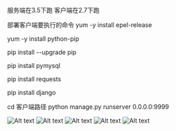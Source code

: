 服务端在3.5下跑
客户端在2.7下跑

部署客户端要执行的命令
yum -y install epel-release

yum -y install python-pip

pip install --upgrade pip

pip install pymysql

pip install requests

pip install django

cd 客户端路径
python manage.py runserver 0.0.0.0:9999

![Alt text](https://gitee.com/jiangwenhui/Release_system/blob/master/1.png)
![Alt text](data:image/png;base64,iVBORw0KGgoAAAANSUhEUgAAB4AAAAPGCAIAAACNjhDzAAAgAElEQVR4Aezd%0Af2hcWZ4Y+ts9smWN/EOakWckz45GuzvqjWC76XiXIeNdmpd+kB1wJix4CAT6%0ABUPC638DS6DBG8JCBA2PB/kj/YeXF2j2PVgIEWwy69D5I70wGUx2yTqN+w+9%0ATM2+VbRZSz32jGTLGvlHdfc7t27V1dW9t6pu6ZerSp+isc8995xzz/kc/VH+%0A6vT3vvT5559HPgQIECBAgAABAgQIECBAgAABAgQIECBA4LAFXj7sAY1HgAAB%0AAgQIECBAgAABAgQIECBAgAABAgRiAQFoPwcECBAgQIAAAQIECBAgQIAAAQIE%0ACBAgcCQCI3/6p396JAMblAABAgQIECBAgAABAgQIECBAgAABAgROtsDIv9r8%0AVydbwOoJECBAgAABAgQIECBAgAABAgQIECBAoLvAe99+r3ujvS2k4Njr4YoA%0AAQIECBAgQIAAAQIECBAgQIAAAQIEDklAAPqQIA1DgAABAgQIECBAgAABAgQI%0AECBAgAABAnsFBKD3ergiQIAAAQIECBAgQIAAAQIECBAgQKAvBZZvLFeZV8Vm%0AVYY6/jbp5NPC4c7h//7O/9NuwNJbpZXtRiitHymtVUmAAAECBAgQIECAAAEC%0ABAgQIECAAIEjEugaXV1YXCg+OlSGjqW3io2Pp6a+VR85lw+xVl9drmW6tOIy%0Acy1zq0s75upD+Ph/++CtbGW4LFZmGyTlYptiTbFXaU1ep7SRSgIECBAgQIAA%0AAQIECBAgQIAAAQIECByiQDZmmou3ZoOt2XLy9FxNdpzQILmbaxPqc80OYyH1%0Azfdrj16bn72cH6zzs7Jzy7ZM6kNNKCT1aaHz/LMD5qZSGm7OhaSzXUKUOVyG%0ABrmO+44+h9EEoLPCygQIECBAgAABAgQIECBAgAABAgQI9JdANkqbm1ku9pqN%0A2KYtSyvTuy+8kEyvOMnSmn3MNg0lJ8Hl3AhpMLoYYk5vhS7Zcm6ErpcC0F2J%0ANCBAgAABAgQIECBAgAABAgQIECBAoK8FQrg2zC97fDiZbjGMu3Nr+f5MOLYc%0A4qLhCPO96LXTa0sbUTQ+887sxLn4UPNardF1fmb++kQreFqsb9XUastrcwtX%0Ax7I6xYdm7+bKxTkXa5Iu7QLxydpzw2Yvk/BxGkQuxppLa9IR0sh1OkJ6Ky38%0A+3//7//e3/t76WW20DLM1ikTIECAAAECBAgQIECAAAECBAgQIEDgKAVyYdPc%0AZa9PToOz2ehtaSB47OrC7O7o22t3z88vLjSCpI2Y8sW5hetxNDnEqWvvR40Y%0AdHn9xPX5qJmC40Ah1mSSueVnVxEmk7u7O/1WKWmQIiTVxbByq3n+7xBZTqPM%0A4V4uYJ2Olu/Wug7R51BsF4M+kE7rEf4mQIAAAQIECBAgQIAAAQIECBAgQIBA%0ADwLZaGkShE075+Ktucu0WbtCEr0Nd7OPaNd4/LWzzQjp1uNHtcm5RvQ5NB67%0AOjd5Y+XB6sT0ZJv6TBi7OHjFOacLL041u4ri3bRj8dFpTRJW7nBsOW0ZCj01%0AznZMos9JTWkMWgA6y6VMgAABAgQIECBAgAABAgQIECBAgEB/CRTDr+n8inHe%0ApKZDl7RvUjg91QqQbjzZnj9zaff2qTPz0aMH9ShqU98xAF1lAmkQubiKMIsw%0AQm6QtP3uHBuldvXhZsXoc27A5DJ7Jrq0QajMRp+TNsUYdMu33RjqCRAgQIAA%0AAQIECBAgQIAAAQIECBAgcNgCuahr7rLi07Ih2uwI2XIyVLZlxcGPull2Stly%0AeG5x/qEytAn1acuknK1pN+EkF0c2oJyWkwh1epkUkspc8Dptk31Ku7zP2TYC%0A0FkNZQIECBAgQIAAAQIECBAgQIAAAQIEjkMgDaSGh+WiqOGypxkk7XPx2ewI%0AlQacPDNee/I8iloB0+dPatHpN0eidvVROBx93J/sGrPlKvNIA8ohlJyWk47J%0AZbG+yrBd27Q8uzbUgAABAgQIECBAgAABAgQIECBAgAABAv0nkI1l7392586e%0An19buXVh4WryEsKVjfmZ+TjPRrv6/T+q2LNSiLwQqa8Sg953WLn0yHNx5l1r%0ABKC7EmlAgAABAgQIECBAgAABAgQIECBAgMChCYRga8WQcfWW1Se3c2v5fggs%0AXy7GRUcmrs9H79eWbzQGC9Hn6xONRm3rz742vrZUW16bS2LW1edQXFcOpDQe%0AXewVnlglBl19YqFlGrDOnZLedzy6CN3TfDQmQIAAAQIECBAgQIAAAQIECBAg%0AQIBAvwiUhm6zkxu7utB6fWCILC9kb4X0G6FmYm9V46q8fuTy7MLlkta9VuWC%0AyMVAc7KoXJA6fUrSPVwWG6TR5LRx50Kv7TuPltwVgK6ipA0BAgQIECBAgAAB%0AAgQIECBAgAABAocgUIyuhkHTyGk2fFzasusM0qGyLbPDZuuPqJxGhDuPn5tV%0A9jJbDqNlF5W9lY6fbZBWZgu588vZy+xJ52w57Z5tnFZWL7z01gdvVW+tJQEC%0ABAgQIECAAAECBAgQIECAAAECBAicTIH3vv1eWPhHH31UZfmvv/56aPZylaba%0AECBAgAABAgQIECBAgAABAgQIECBAgACBXgUEoHsV054AAQIECBAgQIAAAQIE%0ACBAgQIAAAQIEKgkIQFdi0ogAAQIECBAgQIAAAQIECBAgQIAAAQIEehUQgO5V%0ATHsCBAgQIECAAAECBAgQIECAAAECBAgQqCQgAF2JSSMCBAgQIECAAAECBAgQ%0AIECAAAECBAgQ6FVAALpXMe0JECBAgAABAgQIECBAgAABAgQIECBAoJKAAHQl%0AJo0IECBAgAABAgQIECBAgAABAgQIECBAoFcBAehexbQnQIAAAQIECBAgQIAA%0AAQIECBAgQIAAgUoCAtCVmDQiQIAAAQIECBAgQIAAAQIECBAgQIAAgV4FBKB7%0AFdOeAAECBAgQIECAAAECBAgQIECAAAECBCoJCEBXYtKIAAECBAgQIECAAAEC%0ABAgQIECAAAECBHoVEIDuVUx7AgQIECBAgAABAgQIECBAgAABAgQIEKgkIABd%0AiUkjAgQIECBAgAABAgQIECBAgAABAgQIEOhVQAC6VzHtCRAgQIAAAQIECBAg%0AQIAAAQIECBAgQKCSgAB0JSaNCBAgQIAAAQIECBAgQIAAAQIECBAgQKBXAQHo%0AXsW0J0CAAAECBAgQIECAAAECBAgQIECAAIFKAgLQlZg0IkCAAAECBAgQIECA%0AAAECBAgQIECAAIFeBQSgexXTngABAgQIECBAgAABAgQIECBAgAABAgQqCQhA%0AV2LSiAABAgQIECBAgAABAgQIECBAgAABAgR6FRCA7lVMewIECBAgQIAAAQIE%0ACBAgQIAAAQIECBCoJCAAXYlJIwIECBAgQIAAAQIECBAgQIAAAQIECBDoVUAA%0Aulcx7QkQIECAAAECBAgQIECAAAECBAgQIECgkoAAdCUmjQgQIECAAAECBAgQ%0AIECAAAECBAgQIECgVwEB6F7FtCdAgAABAgQIECBAgAABAgQIECBAgACBSgIC%0A0JWYNCJAgAABAgQIvACBrXr9BTzVIwkck0B9q+sPeL2+dUyT8RgCBAgQIECA%0AAIEjEhCAPiJYwxIgQIAAAQIEDi7w+N6N5eUbq5vHH4NbXV++sby+evAl5EfY%0AubW8fGsnX3tI110HjxvcWD+Ux9fvrAai1TslIdQKcdVDWvAxDBN+Eo5qv3Ye%0AvFvrth0jz38Qtqzc+RhW7xEECBAgQIAAAQIHFxCAPrihEQgQIECAAAECRyNw%0AbvR0PPD22ruHEQtuxJRLA6btZr9x82iCxbdXQkixW+Sx3aQ61O88vB1FjcHb%0AhM7rT++H7hsrhxDQrD++ux3G2l6qLb+/mQ9C1+4dScx0a3O1p98KxDt+4N9e%0AzE7N3F8pWWOHfah4a/XhRtwy3o42+7U7UHDu6Ud3t6cSAQIECBAgQIDAixYY%0AedET8HwCBAgQIECAAIHOAuMz78xOnOvcpurdOGC6NrdwdaxLh8kz4yG6eqVC%0Ayy4D5W+fmokHjuZn5q9PHPI30a2nz5KnXZmbmgwx4bbDT769MD2bn1iP18+f%0A1Bo92i8kQ13ffL+2dvFgmCH6/O5aiHlv31w9886laKm2lkyg27zDby+eHGi9%0AIxNvTq7dXKu9Hx3ulu183Ig/R5V+vA9jy7pJuU+AAAECBAgQIHA0Am2/lx/N%0A44xKgAABAgQIECDwQgWOIKa8j/WMv3b20L+G1muP4jPJ0eTc1bE2gydR48kL%0AB40+R1Hz9O74zLX2YfRd6pGJ6wujcfaPML328dZWiLncM0S6Fxca66pv3nke%0ABpwob5fWNqLetfaPSxt2LcxemIw2Nmpr9+6cnb3chrbrIPkGjePqgePapcwv%0AV3bWb6xEBwqX5x/jmgABAgQIECBA4IULHNY3yBe+EBMgQIAAAQIECBDYp0D9%0Azvrj+elMHHCf47zQbjsPluL48/i1qbanu5Mj0vNnTh10ovXND+PTu3uDp7uD%0AjkyF1CmNYPhuXTR2dWF+ZrW2FCdUWSs9N31uYnYxG1WOo7EbIZ6+OL13RSMT%0APUSBT48ewtn5sQtXoo3bIRfM8w7nyjNrrVBsRvAnL2bX0tig7ZvLG6U+FUbV%0AhAABAgQIECBAoA8F5IDuw00xJQIECBAgQIDAMQs8C1HRQ8gXfMyzzj6uNKCZ%0AbRDKG0/iqPDF0YMewdh6/ChOfzF+fr63kUYuz85dacwpPk2cTxzduJH5I1nR%0AlQt7o8+ZBqHYKctz47j3IUTb4yc2EqeMz7zRaS6hWXjHY7VMzWkEf89vC5pn%0A2EWfY3IfAgQIECBAgMDwCAhAD89eWgkBAgQIECBwUgXCUdnur3HrijN+7eLZ%0Aro36tUGSULjT8ecoqj+Ic0SPz5QdgF5drxY5jdffjJNeudjlzPj9p8UY89jV%0AEF6thJjMdvLVTjHfRpv4SHXJ5JPj3gePtjcmG0LnC4tdEpGH6PNKOCVd5W2B%0ASQR/fuZS9vhzFD2Pc1xHk2+2z2pSSU4jAgQIECBAgACB/hLo7dRGf83dbAgQ%0AIECAAAECBKIkUUMU3Vzed/LcVsqIUyNd0jXUN289Pnu1D+ODSULhvfkcCj8b%0Ajfhm2bHlcI74ZkipsbEazVfIcZzk+uh4HDh5hWNhAo2Kxjv9as+6nZ6uP74b%0AorGV0lWXv6AvOe5dPodGbXPVHVrs81Ycg+4oufODONJcCDTXn94PT6y05PBb%0AgJ3VaGzWv2X2uUe6ESBAgAABAgSOU8CXtuPU9iwCBAgQIECAQBBohYyrYjSy%0ABldovHGAGHSF4UOChdra7Si6/WjmnS6HYauMdoht6nfuh/hx5vhzJ+FHS8tr%0AcQKNzCe8LXBxOlzX74SD0LPTHV9R2HpW9tV5maGqFGenFxa7tmsk0Oicf6N5%0AZHj8zGTb0cqPeyfN42nEqy58gt7DC/nE07lWiXDbNxzWV3fq0Uj5vzS2Nu+H%0An6L5mam8c/WcIcn7FcOOV/mFQW7mLgkQIECAAAECBI5boPxr4XHPwvMIECBA%0AgAABAidIYGx6caE08pc1SBIaNGpCmO9S9IMXePS4Fe+bH0/erfdkox6d65+v%0Akc3XD24v3ducTyLjZcJbm6vvrm3Pn790ve252ZBootu+JAeTsxtVVj43Gr+F%0AsPak3Tv7wuY+fHWhU6S7kQC6c/6Nsgfv1iUZPE5P7WObwisH7z/disY6HIdP%0A8ntEbd9wODLbNnNIcvw5qq3VbjzZ837FJOd1XL+2u4xWKfxyJX7t497Pdrej%0A1nubuyJAgAABAgQIEHgxAvv4SvpiJuqpBAgQIECAAIETJJCcEt1d8MjZmUcP%0AVic6hSx3G1cqhTOq0exYl++C9++v3tjeDmmT31lYCOHIkLShtj1+7dJ02xBu%0ApUd3bRROIt+LLlXIhhGPlBxJbowZjoqvRu1OZx/KGwhXHySnp0Poc3lpck/8%0AtOuqWg2av1q4vfys/QHeRkrrrskokpwV5VHgJN9Ih8PRremU/H1qJrpfq0/s%0ATdCcbdd6W+CZsnTa2YbFcpIspVE//+xpnEaj2SZZcpE04SpPMxJ2f6uYZ7v4%0AUDUECBAgQIAAAQIvUqDLPzpe5NQ8mwABAgQIECBwUgVaAb7x8VqI/8afkfnz%0Az5Y269cPJ/9yiPDWlrZDGoT58gHrm0uN98FF5y8tHnGwubDFzblFXfIIt/o1%0Ajz83LjtFhDu9gbA1Vre/65sfpsdwQ1B+uvSUb2v+YbCNlRtp+7Kx795bLY+z%0AN6K0e/JvNA6hX5xbuFp45vw+osBlk8nUhZzg2x8+rl9u+8OWvC1w/LWzvf5b%0AYufWykY0Pnkl2ri9Pf7apYlW9DnkpXl4O5tEJTObjsWRPjqJ33GibhIgQIAA%0AAQIETrBAr18aTzCVpRMgQIAAAQIEjkmgGVSdfPNi1ApAR+fOno9qvR2CLn3L%0A3O2V5ZCBN/mEdAfvR3ti0M0u4zNvz4zX1rYvjh7Rl8XGCeLWNNr8XSXBQuP4%0Ac5jt+Uc3k4h5m7Ga6ZKjzikpwnHaDgHN+p174fjz+LW583dXWlmkd9ZvhIjq%0Ank9ITLywONL53O6eDsWLJBlFdqeSNrWV5Sgbg06SJhf7h5pOh6NLO+ypnL0w%0AWbv/eGtiojwLR3KKuex1jntGKVw0zvWHE/RT0b0cWhQveXKu/ZnrwlgqCBAg%0AQIAAAQIEBkbgiP5NMTDrN1ECBAgQIECAQL8JNE6JRtGVuZBwY313ciMTb04u%0Af7g5VX5mebfdbin3lrkkuBxeuFc8RdvoEweFW6/ji7Y2H+0OdPiliq+P6/Qu%0AuzCprc17SyElyPzE5ONus00Csp2SWjRPLrf1afxWYH7m0uVTj++mIGXJptOb%0A+y00klHEr+nL/G6gcQI6mpkv7l35Lwmqv9CvdJYhDfR22ywcSXx8/vzZ8vB0%0A6YBxZZz9OfBeHqnfybcJSw77WDjdnW/mmgABAgQIECBAYBAFBKAHcdfMmQAB%0AAgQIEBhegWb25/GZN0I4bmfPOmenZqLavTtnKyZH3tO3/GLPAd6KQeHykY6m%0AtsO77MID44BmiNKGY7Nbu49vZljerciWuuXECG3DueM9p4yb3RtHrSfn4uh/%0ApaTDp2biFzY+e1CPek1hkk//nZ3/3nLjTYDjM2V5mJOXBJbHpvcO0uZq7NXJ%0Adlk4kvh4z/k3VtdXboccKaVB5nCkevLion+YtNkM1QQIECBAgACBARfwPW/A%0AN9D0CRAgQIAAgaESaCZfDmkKyrIfxIeg127e25yfLbvbA0QrShsCggvToV9p%0Aso4exnsRTZsBzXye4rGrCwtXC/Ppdvp7T4fVnRD43xMobRy1nnx7dk/lnj75%0Ai5BGOQSgt9eeh/Td+XsdrxvHhCcnb2/kk1QUezVeqxji3F0/8eHuu+cz56m7%0A9oiiOAvHSlnKl/3l39hZv7kRXiRYChiC+1EvthVmrwkBAgQIECBAgEAfCfT2%0AhbiPJm4qBAgQIECAAIGhE0iyDIfcC5faJcMNh6Dna2vvro8ulr8BryJJeZS2%0AYue+aNYpoFmcYG9vIJwd2xsnjX8rEF2bDxlRevhMnomPQN9/Wo/GevjCHR9/%0ADq83vPDkdrf489bm6s24TZw4ZanNvPZkkd6u3Xgy18OPTcjCEa18vDOdi7rv%0AK/9GCDE/uzY/2wbw+dTF3mzT5W7V6+dGeuBNOyoQIECAAAECBAgco4AvbMeI%0A7VEECBAgQIAAgQ4CjWO2UXgVW6csz41D0LWNlffP9HagtcNzB/BWSJPdIaBZ%0AWFD98d3tKOr9pXmNgeLfClyMMxcXhu1YcW40PgJde9LTEehw/Pn02wsT53Yy%0Aub/bPOXcxOzi6Pr7T6vkBG8ceA+n3Xv7pUXIwhHdvL/5Rva4fX3zwzjqPflm%0A/uB5m1k2qlfXa2sXF662BRzLxbg7jZW5F0Lw74Y3T/a8rswQigQIECBAgAAB%0AAsch0PaL4HE83DMIECBAgAABAgSaAs3kG5Nvd4sSzk7PXdlYub1WuzXa7nWC%0AQ44akm+ENM09RIQbb+SLTo+2fWnezs7q2Fjp+dzwW4E4ecXeI9GVfE+dmY+i%0A2sbD1enykYuDhOPP0Vy7Y8LF5iFNyHSliSUvYCwboHNdctx+afNs+huR1Qdr%0AtdCn07sci0PWowsl705M21VL/7Jxc7nNmfCQ1zvqNbaePlyBAAECBAgQIEDg%0AGAQEoI8B2SMIECBAgAABAl0Edm7VQmgvvAawSi6Csatzk7dXNkKChfszJ/Ac%0A9E50oafIe+P9gVE0f6bsbX1hX5pvYgwZiov49Y3RS9d7yaGxu88jZ18bj2o9%0AvIdwpxZdurqPSPfuI9uUGvH3tstv0ymuTnKOr7UyQTePP49fm+pplp3fJBnN%0ATi8sxnnI232SfOWlu9PqEn5/EJJWt678TYAAAQIECBAg0GcCAtB9tiGmQ4AA%0AAQIECJw8gfCOuJXbcfR5tuqp3rHpd2aehfwDIWrdW2LfnnHrd9Yfz08n7zxM%0AMin3PMRhd+gtY0MzsUk4jBys1jrMJZyxjdN67N2CLsHTDsOF8G3yHsK7j+uX%0AKyWsGLs80XG8Xm5uhfcojo1lT3xfHN3P9/74EPTG2s31CyF9R3L8uUOC8l4m%0AeKht25xeP9RnGIwAAQIECBAgQGDfAvv5Irrvh+lIgAABAgQIECCQEwjR59rS%0Adi/R58YAIQXw20+W49fQhRQEGz13z02ieLnxJGRNDp+Ry1PR+8vLceKF5uf0%0A1EB9gUxyJd94GIdQW0vI/F3ffD8+ex5e/BjOkkdb9cytAxdnL0xGGxu1R4+3%0AJpII/oFHrDZAMzlyeJlhI33z1tNn1fqVtWrlHL8VTTbei9hb9ueyEdURIECA%0AAAECBAicNIGB+vfDSdsc6yVAgAABAgSGXWBf0edGzDQKAdPp+WvPQvA6IG0v%0A1ZaXejpDXV12ZOL6Qjiam2RCiK7MNfJU7KzfiqaPJF9E9YlVbzk2vVgWfI6i%0A+AWDIfp8Za6Z0+Pc4X43HrtwJdq4vb32g52JQ7NqRcy7r3577d3VKMSgG79L%0AGJ9pk4Ck6zjNnOMbcQrm5u537aMBAQIECBAgQIAAgV2Bw/2SvTuuEgECBAgQ%0AIECAQGeBJPocJ7ed3Fy9sZacOC7rEiKJy4XkEWu196P567MLU+uNc9BxvyQM%0A3TFb7p7hk5hyfHp6ak996UVIPD33aivXQXyodrS02SBVJtk50ujzEUx97NXJ%0AKBwcvn1/843GYeT8I3Y275ya2Jv0I98kf938fUC+uv11vRYfgD6Uc+v7j2K3%0An547BAgQIECAAAECQy8gAD30W2yBBAgQIECAQD8KNIK/k3OLs42juROzi6X5%0Af5P347VyKeTWsbW5uRpNhHe4vXNmNeSDbiSRqPLdLgl8h8FCqHrhamPQ8A63%0A0s/9p/UofQVfK/qctNxzq7Rzn1furAe0o4w+x+tPcijXtteWNs9eL2SCXn34%0AKJoq3fi4bzFp9Xxcfcyf1sn3yZCCYyMctF9rnRY/5nl4HAECBAgQIECAwMAK%0AVPlHysAuzsQJECBAgAABAv0oEGdRePTa/MLiwb6JnWtlFo7THLcNY6YAOx/H%0ASRSi2yu1KA18pzcLhRDXXpwu1A5gRSMh8ulwzHx2z+R3bq1sHHX0OX7gyMS1%0AmUfJ6yJvjTYTfbQmEnbk9Kvtkff8RiHJu9Lq2cvfz+Oz9eNnJnvp02zbTPfR%0AzDB+9UJ0Y2Xj9sry7Ta/EdnHE3QhQIAAAQIECBA4AQIH+2fPCQCyRAIECBAg%0AQIDAYQqshowZz2beWZg9d5ijdhireYK12SKEnkvfxddhgDa3ak+eh/Bqm5t9%0AVN2IzgeE5ZvxpJr5SVbXV+6HJNrliaEPefLnJi5dexSn6r69sjozP7ubcGPn%0A4e0oerWXp+3HvP70fnjE6dFef95ybzKMpxlSac+fid/ZmOSEObyfpV4MtCVA%0AgAABAgQIEBg4gQH4V8PAmZowAQIECBAgQKCtQHyyuO3Nw72RptpoDHuo4cL4%0AvXYb0Z2pTDj1cOfeHG03Tfbe88u9PmzsapxsJI7F31xunAMPGoWEGL0OWrn9%0AyOVLM3dD3DZO0r0atWLQcR7t8fOVDyafvbaw0GsQOZ7h8yfhLYvzZ3p6BWHz%0AlxZ7jmAnq40zUJ+9s9p49eXGyo3YsnrO8WQIfxIgQIAAAQIECJw0AQHok7bj%0A1kuAAAECBAicFIGRy7Nza8srt6uGCLfXKp5prm9+GEce94RTjwA1DaBv3FyO%0ACjk09vHARhg6Sat9zMHTELedj+Kzw40XRTbSKNdrj0JqjPNVlzEyUiH6nDnt%0A3vx9Q5xpJDzi4mjVL/3xCf3Qo1OSjfBztXC5mZ0jjB12J35E/OnUK2nhTwIE%0ACBAgQIAAgRMoUPW76AmksWQCBAgQIECAwKALjF2dn3+jQuxy9sJktNFI79vT%0AiicvpgklmhkbqnYPwevlpaqNQ7vDikE38kgsTDXP8DaCpyXnfHuYWOWm8dnh%0A0XAEO6TdiNMoN/s9CbHbNpHlyTd7PqOdHPSOGnuRHE9uPGZ85o0KyUZaO1jt%0ARHO8nIkoieanBklqjsZlR9VGWuq0lwIBAgQIECBAgMCQCwhAD/kGWx4BAgQI%0AECBwsgUqRJ9joJDedy5+xVx1rFyEsdqLEKsPv6+Wz55uRWNt4rnZARtneFvB%0A09ravTtnjzqXSPL0OED8anLEuDmdZw/q0WzxC3nYjoXshHsrx3txNrzoMhy4%0ADp/xa5cmOpq0TpqHQ9MLPWY6iecZ3qKYOXkdHtfKMdLbpLu0bgPVpZfbBAgQ%0AIECAAAEC/SBQ/L7bD7MyBwIECBAgQIAAgSiK0wQf26cZTDy2573oB4X1Jq/U%0AiyrnHkmm3MiqHG13OLzcaWlxEvCpNDq8ffdx/XLPJ507jd+8NzLx5mQIQLd9%0A52TrvHNoHkLGC4sH+kdB8+R1VN+89fhseii+2yxPT1V5aPISxW5juU+AAAEC%0ABAgQINDHAi+99cFbfTw9UyNAgAABAgQInGCBECX8wejs1Qr5E04wUrz0rZfA%0Ahx8AACAASURBVHr93EiVcGbBKc5l/OTNhekejv7u7KyOjfXQvvDMtCIkXP7w%0AzPz1owhAp8/ox8LO6s7YbMWf6vrOajRWcki8H9dlTgQIECBAgACBkyDw3rff%0AC8v86KOPqiz29ddfD8329UW9yvDaECBAgAABAgQIHFAg5FK4esAhTkb3fUaf%0AA06cy7hHo0OKPoenhtPQ13t8+FA0rxx9DqsdOZxY/1C4WQQBAgQIECBAYEAF%0AXh7QeZs2AQIECBAgQIAAAQIECBAgQIAAAQIECPS5gAB0n2+Q6REgQIAAAQIE%0ACBAgQIAAAQIECBAgQGBQBQSgB3XnzJsAAQIECBAgQIAAAQIECBAgQIAAAQJ9%0ALiAA3ecbZHoECBAgQIAAAQIECBAgQIAAAQIECBAYVAEB6EHdOfMmQIAAAQIE%0ACBAgQIAAAQIECBAgQIBAnwsIQPf5BpkeAQIECBAgQIAAAQIECBAgQIAAAQIE%0ABlVAAHpQd868CRAgQIAAAQIECBAgQIAAAQIECBAg0OcCAtB9vkGmR4AAAQIE%0ACBAgQIAAAQIECBAgQIAAgUEVEIAe1J0zbwIECBAgQIAAAQIECBAgQIAAAQIE%0ACPS5gAB0n2+Q6REgQIAAAQIECBAgQIAAAQIECBAgQGBQBQSgB3XnzJsAAQIE%0ACBAgQIAAAQIECBAgQIAAAQJ9LiAA3ecbZHoECBAgQIAAAQIECBAgQIAAAQIE%0ACBAYVAEB6EHdOfMmQIAAAQIECBAgQIAAAQIECBAgQIBAnwsIQPf5BpkeAQIE%0ACBAgQIAAAQIECBAgQIAAAQIEBlVAAHpQd868CRAgQIAAAQIECBAgQIAAAQIE%0ACBAg0OcCAtB9vkGmR4AAAQIECBA4KoHlG8vhv66jhzY//j9+nDar2Cttr0CA%0AAAECBAgQIECAwEkWEIA+ybtv7QQIECBAgMCJFlhYXAjrrxKDTppVbHmiTS2e%0AAAECBAgQIECAAIG9AgLQez1cESBAgAABAgQIZASSoPM3/+k3M3WKBAgQIECA%0AAAECBAgQqCowUrWhdgQIECBAgAABAgMu0O4Ic7E+ORxdXG7aMi20a1nsq4YA%0AAQIECBAgQIAAgRMoIAB9AjfdkgkQIECAAIETKpAGi5PwcXoZOIo1aWVaSNqX%0AtoyinfUbKxvR5Nzi9NgJ1bVsAgQIECBAgAABAgRKBASgS1BUESBAgAABAgQI%0AhEDzhb954eF/exgosqFqMgQIECBAgAABAgQIEKguIAd0dSstCRAgQIAAAQJD%0AIpA9yxyWVHqoObS59L1LlRc8Nr24sOD4c2UvDQkQIECAAAECBAicEAEB6BOy%0A0ZZJgAABAgQIECBAgAABAgQIECBAgACB4xaQguO4xT2PAAECBAgQINAPAuGA%0Aczj4nJx9DvPpnGQjbZbOPFvTuW/aRYEAAQIECBAgQIAAgRMoIAB9AjfdkgkQ%0AIECAAAECsUASg04KnUWyIeYk9Jyt6dzXXQIECBAgQIAAAQIETrKAFBwnefet%0AnQABAgQIEDjRAukp5rRwAI6d9fg89frOAYbQlQABAgQIECBAgACB4RMQgB6+%0APbUiAgQIECBAgEB3gfQgc3KW+TBi0N0fqgUBAgQIECBAgAABAidNQAqOk7bj%0A1kuAAAECBAicdIE01pym0QiFUJmGpPcFNDa9uDC9r546ESBAgAABAgQIECAw%0AxAIC0EO8uZZGgAABAgQIENgjUAw9p7fTc9AHC0On4ykQIECAAAECBAgQIEAg%0AFnjprQ/eIkGAAAECBAgQIECAAAECBAgQIECAAAECBDoLvPft90KDjz76qHOz%0A5O7rr78eCnJAV7HShgABAgQIECBAgAABAgQIECBAgAABAgR6FhCA7plMBwIE%0ACBAgQIAAAQIECBAgQIAAAQIECBCoIiAAXUVJGwIECBAgQIAAAQIECBAgQIAA%0AAQIECBDoWcBLCHsm04EAAQIECBAgQIAAgSMSeP5k9Cd/Mf9w7Sv1p6eP6BED%0ANOzI6PMLM5985Zdrp848HaBpmyoBAgQIECBAICsgAJ3VUCZAgAABAgQIECBA%0A4IUJhOjzj374xuefn3155PSpc/6pEn3+aX3j3vmH69Pzv/GfxaBf2M+lBxMg%0AQIAAAQIHE5CC42B+ehMgQIAAAQIECBAgcEgC4exziD5/YfSLL31B9Dk2DQ5B%0A47PPzn3y41cOydgwBAgQIECAAIHjFhCAPm5xzyNAgAABAgQIECBAoFTg4dpX%0Aw9nn0lsnuTKYPFq/eJIFrJ0AAQIECBAYaAEnCwZ6+0yeAAECBAgMj8A//Mo/%0A/NmPfvbpp58OzZJefvnlL//Kl//gJ38wNCuyEAJHLVB/ekrmjSJyOAf9/Ofi%0A8kUYNQQIECBAgMBgCAhAD8Y+mSUBAgQIEBh6gQf/74Pf/u3fHrJl/tEf/VH0%0ApSFbk+UQIECAAAECBAgQIECgBwEB6B6wNCVAgAABAgSOTqBer3/++edHN/4L%0AGTks6oU810MJECBAgAABAgQIECDQJwIC0H2yEaZBgAABAgQIRMMXgLapBAgQ%0AIECAAAECBAgQOOECAtAn/AfA8gkQIECAQL8IfNb4VJ/N+fPnHz16VGzfrr7Y%0AMq2p0iXXJneZDpUrhDXlanKXyzeWQ83C4kKuvsNlhy4dbpUOGNq/fOblX/ln%0Av1J6N1cZGp+aOPXNf/rNXH2Hy4rzyY1csVeH57pVUWAf1Pvokk7mIH3TQRQI%0AECBAgAABAgQGTkAAeuC2zIQJECBAgMDQCrQ7AX3hwoWHDx8my86W27VP6kPL%0AolQ6TvZWqAwB5dJb2WZh2CpPz3Y5YDkbsMuWuw6bNC426xrpznYsbZxtkBu/%0A2D7UhPbhv+KtXN9wmYxcpWWxr5rsvnzxF7/487/8edEkZ5t2SQtpl9KWucrQ%0AuLhlxaHSyRS7p49TIECAAAECBAgQGG4BAejh3l+rI0CAAAECAyMQwrvhUzrd%0Azc3NEPkNfyZ302ZpIdcrqQ/tJyYm0l5JuV2XMEKHW9m+abO0kHt69rLYphih%0AC+1zlWmoLhTCrfBfWpMdvEM56RgaJB2T8dsN0u7p2fGTNqXHnzsPnh2ktJyO%0AnJtGaWOVnQXSfQ/Nsmfbi7ZpTfanIqnM1iSPS4YNd7O3ShsnLUOvtPCNf/yN%0A9FmdJ+8uAQIECBAgQIDAsAoIQA/rzloXAQIECBAYMIEQq+2csCK9G8LBydrS%0Aws9+9rNQ86UvfSlbHyrDJ7QJf4Zb4c90hLRl1igdLa0MXdJy2jdtlhayzdL2%0ASaEYgM6G8EKb0ihebpDsZRrLSwvJgOlldsxQmdbnnps2y+bfSBtnn9hTud0I%0AxfrifJIHpS3TQruWPU1M46xAYhtgQyH8lwinlcWWaU3SJlwWC8O7Ta/+28Wv%0ARXc++N5SyqBAgAABAgQIECDQm4AAdG9eWhMgQIAAAQJHJBBitcVwbfqsn/70%0Ap+Hul7/85VBIKrPlpGNyK61PK0O4OemeHa04SLEmGSEMGG51fXo6eLaQjJCt%0A6bVcDA6WBgqLzcKDQmVp417nkEYbQ8dsOXlEdrQ0Cll8brEmO1r2bracHVx5%0AHwIJZq5juk3JT0jaJq1P22dr0mald0NltkFaTgtpr1ZhZ/3GykY0Obc4Pdaq%0A8jcBAgQIECBAgMBQCghAD+W2WhQBAgQIEBg8gRCr7RquffDgQbZNtpxdcLZ+%0Aamoq9EqCyKGQbZaUs42LNUn38GdoVvHp2UcUB8/erV7OxgGr9wqxvwt/88LD%0A//YwCQJmB2kfFswPnw6SvRGGqj5CtmO2nB05O7dsG+WeBIqb0gE2bZy0CZdJ%0ATWmX9Fa2EMrZxuk4Yc6hnG3Z0yr20/jKt/7k6pfOtXquNA8sh8PLX/npna1X%0ALie3Hn//xg9/L2lT3j6K0vqdn/2f/+LP/rA1YDTxrT9ZTAZ5/ue3/tPbt5Mb%0A37j5uwu/loTPc+3TjtUKN//xt37tF5v/A0fo8ed/+bO3/68/q9ZVKwIECBAg%0AQIDAAAgIQA/AJpkiAQIECBA4IQKl4dqLFy8my79//35aTmpCXDiVCXfTcjJO%0A0jjUh8vkbtI+2zKUQ2VaE7qEcnYa6WW2MnlQsSadQLtCEpIr3i3Wp/G7YuOk%0AJtslGwTM3b30vUvhv1AZ2iddkpGTwHS7wbP1yeAhip2t7FpOnhKemHRPH53t%0AuL+RsyMo5wQS9qTysyefJexpm+xeJJVJTbYcuqS90rvtti9pnDZLH5QrtGkw%0ANr24MJ1rus/LV//t1S/99M4Hf7uRJeOf/5PvfPfyb/7zpSTWfOrXLp/+/o0P%0AQtz5H/yj//V3Fn8zimPQ7dqn9XFk+X//R9/4w3/9P5IZzf1Sc5B48De/9Q9u%0Ah9h03OaVteVfb7SJB//db0XZmHUva/n9//TjEINOe4TLtKxAgAABAgQIEBgC%0AAQHoIdhESyBAgAABAsMgEJIsp3mWs+v55JNPwuVXv/rVcDcpJ5ehHCrTmmzf%0AEEcO9cmtUJ82S2uy44dytm+2nG1WrC/WZNsn5VybXCQujfSFxrlbaU0u9te5%0AS/LQ0CYdLe2e1qQjJzHl7IBp96SQtkwvFQZIILyEMMSgk03M7nL2JyHcTX9C%0AkqWV3k0GKTYIjUP38F/aKzda0uXo//z4ezc+Tp/ye3/1+LvNX1rFdSt3mqee%0A//Bf/+Ta4tdevRZFS23aX7swFz3+fhzF/h9v/4tm6DkZNh0kHvzy6VdC7bWv%0A/9rY4++3ItR/+K9//L/87sK1a9EfNoLgSa/qf4Yjz+G/5BB0Uq7eV0sCBAgQ%0AIECAQP8LCED3/x6ZIQECBAgQOCkCnc8U5+4ml9nK6enmecr19fWkPq0JMeiA%0AGOqLlKEy3A1/hsZpx2KzMGA6WnI3GTMpl45cHCRbk4Tq0ppsFC+trF7IjpZE%0AA7M1STmNEmaHzVZ2aJbtUrEcRg4DptPIPqg4QtosvZWt6dw37aKQReugUWyW%0Aq0nB00I6WtIyrU8LoUHxVqgJ/4U2ya10kKMpxG8LnGsO/bj1iOc/XWsVo0c/%0A3fnaKxPfCPHlRlW+/T+YGI12tn6UNu9YiBtHp767+J3vZppt7Q6eqa1WTA9B%0AO/5cDUwrAgQIECBAYJAEBKAHabfMlQABAgQIDLFAiPCGT4cFpndnZmbW1taS%0Ay7QydAyV4c9wN61Ma5JCWp97Srgbgsvhz3YNQvtwKxkk6ZvMIR2nXcd29Wmo%0ALltIQnXpmMVCtnHubhIHTBokt7I12ShhruP+LrMP6jBCGnnsOoFsg3SZHUZ2%0Aq1QgBc/eLXp20M7tbO4yHbZYH8bMDpu2TAodbuVa7uuyGUre+v8aCTGu/eZ/%0Avdx5mF7btxntYHmfc4OmB59DIXfLJQECBAgQIEBg0AUEoAd9B82fAAECBAgM%0AiUCI1eYSVuQWltz92te+9td//ddpy2xl2j6926EmvRUKyZghphxGztZny72O%0AmfQtDUAXA4KhcYjQhfrwX7tQXWmv0srstI+o3G6Succl0wuVHdaV6+LyEAWS%0AH6owYLv96vrzk+uYbmi7MbMN0oXkKltj7qzfWNmIJucWp5PX+KXtey6E1Blt%0AY8GnvjyTjnf+y2PRTzf/R3TtN0vb/+Hm09/5pUZ6jbRH+0JPjdsPs+eOs897%0AOFwQIECAAAECQyQgAD1Em2kpBAgQIEBgkAVCrLY0XJuuKdz9hV/4hf/5P/9n%0A2iyUQ+w4aZBWhsukZdoxFNJmoRx6ZW+lYyaj5e6mLbPjJ5XFmrRxWsi1SSNx%0ArRhc2jAuhMrQIGmTa5CrzLbcM0TjIn1Keitbkxs5bVOxUL17ds6hHP6r3rfi%0AZDTrIJB9CWEpfnaDOoyT3sq2D+XSMXNbnO2SjnMkhbFW4PjKt/7k8tkoen7p%0AShTdjh8113oh4T//J1+L484hR3NIA13afunhyuUkSXTjjYXnfvLr/3I3tXR+%0A2kt/9ecLC9/93W/9KHnxYHzsevTPb/2ntxsPzTeudu3sczUnrQgQIECAAIHB%0AExCAHrw9M2MCBAgQIDCUAiFWmwvXpsv8+te//ld/9VchUhz+zLUJNUmzbH0o%0Ap/XhbtI9HS1tGepDZXbMUA5PSSrT9kkh7ZXWF2vSW2kh1yYXnkubpYVcgyR+%0Al9zN3cpdpiOEQvbW8UUAMzNIp53OJBRC5QuZTGZeJ7GYbEGCn25HgOhpL5LG%0AoVc6wmFs6Nj04kIza/sBd2bph9//+nda6Zgff//GX7+6+LX04PPK/ah5Kz0l%0A3bb9x9+7NfYnV7/TyOARxmkffY4nHF5UGN383YXfWfzO78SXzw8YfY7H8CFA%0AgAABAgQIDKmAAPSQbqxlESBAgACBARTIhWuTFczOzq6uroZb4c8kZFy6snA3%0AtExuFcfJ1SQtQ5fQPncrqUwelJQrjlk6q4NUZkOESQCx3WhJNLDd3a71aXgx%0AaZleptHGdiOkLdMGaU2xb1ITGiRtig3SQRR6FUhJU/8wwstnXv6Vf/YryVBB%0AO5FPdyHU57Yg7ZutL61MxwyFZNhktLRx0iD9s1iffUTa7CCF3/uXH/xetn82%0AdvxXP/z1f5m9F5fbtr/9Z387f4T54+9lR1v64a+HM9TNT4hBJ+8zbFX4mwAB%0AAgQIECBAoEzgpbc+eKusXh0BAgQIECBA4FgF/taP/9bf/bt/91gfefQP++M/%0A/uP/8s3/cvTP8QQCQyJw99Z3Tp378iEtJn7ZYHTng+/thowPaeAXMczzrZ++%0AdvWDF/FkzyRAgAABAgQI7BF479vvheuPPvpoT22bi9dffz3ccQK6DY9qAgQI%0AECBA4NgFcoeRj/35HkiAAAECBAgQIECAAAEChywgAH3IoIYjQIAAAQIE9ifw%0A8ssvD18AOixqfxp6ESBwYIG92TMOPJwBCBAgQIAAAQIE9icgAL0/N70IECBA%0AgACBQxb40itf+o//8T9++umnhzzuixsuRJ/DoqL6i5uBJxMgQIAAAQIECBAg%0AQOBFCwhAv+gd8HwCBAgQIECgIfDH9T+OfnHoLESfh25LLYgAAQIECBAgQIAA%0AgZ4E/G+hPXFpTIAAAQIECBAgQIAAAQIECBAgQIAAAQJVBQSgq0ppR4AAAQIE%0ACBAgQIDAkQqMjD7//FP/40DeOJiMjD7L17omQIAAAQIECAyIgAD0gGyUaRIg%0AQIAAAQIECBAYdoELM598VhdpzW9zMDk/fT9f65oAAQIECBAgMCACAtADslGm%0ASYAAAQIECBAgQGDYBb7yy7WXXnr86dOfOwedbHVwCBovv7T11W/+aNg33/oI%0AECBAgACBoRXwEsKh3VoLI0CAAAECBAgQIDBYAqfOPH3lN3/wyY9febR+8fnP%0ATw/W5I9itiEnycTMT0L0OcgcxfjGJECAAAECBAgcg4AA9DEgewQBAgQIECBA%0AgAABApUEQqT1F3714+hXKzXWiAABAgQIECBAoP8FpODo/z0yQwIECBAgQIAA%0AAQIECBAgQIAAAQIECAykgAD0QG6bSRMgQIAAAQIECBAgQIAAAQIECBAgQKD/%0ABQSg+3+PzJAAAQIECBAgQIAAAQIECBAgQIAAAQIDKSAAPZDbZtIECBAgQIAA%0AAQIECBAgQIAAAQIECBDofwEB6P7fIzMkQIAAAQIECBAgQIAAAQIECBAgQIDA%0AQAoIQA/ktpk0AQIECBAgQIAAAQIECBAgQIAAAQIE+l9AALr/98gMCRAgQIAA%0AAQIECBAgQIAAAQIECBAgMJACAtADuW0mTYAAAQIECBAgQIAAAQIECBAgQIAA%0Agf4XGOn/KZohAQIECBAgQIDA8Ak8fzL6k7+Yf7j2lfrT08O3uiNd0cjo8wsz%0An3zll2unzjw90gcZnAABAgQIECBAgMDBBQSgD25oBAIECBAgQIAAgd4EQvT5%0ARz984/PPz748cvrUOd9Ie9P7/NP6xr3zD9en53/jP4tB92anNQECBAgQIECA%0AwLELSMFx7OQeSIAAAQIECBA48QLh7HOIPn9h9IsvfUH0ueefhoAW6D777Nwn%0AP36l5846ECBAgAABAgQIEDheAQHo4/X2NAIECBAgQIAAgSh6uPbVcPaZxEEE%0AAuCj9YsHGUFfAgQIECBAgAABAscgIAB9DMgeQYAAAQIECBAgsEeg/vSUs897%0ARHq/CIDSZ/fOpgcBAgQIECBAgMBxCwhAH7e45xEgQIAAAQIECBAgQIAAAQIE%0ACBAgQOCECAhAn5CNtkwCBAgQIECAAAECBAgQIECAAAECBAgct4AA9HGLex4B%0AAgQIECBAgAABAgQIECBAgAABAgROiIAA9AnZaMskQIAAAQIECBAgQIAAAQIE%0ACBAgQIDAcQsIQB+3uOcRIECAAAECBAgQIECAAAECBAgQIEDghAiMnJB1WiYB%0AAgQIECBAgMCgC/zXxe/8+o0PKq6iQ+Nwq/Mg2acUxynWFEfr2ibXIHdZHFAN%0AAQIECBAgQIAAgQEVEIAe0I0zbQIECBAgQIAAgX0KJPHlYsy3WLPPB+hGgAAB%0AAgQIECBAgEBLQAC6JeFvAgQIECBAgACBvhcIMeLcHNPTysVbuZq0ZW6Eni4P%0AN0idnWFaPpR59rQojQkQIECAAAECBAgcnYAA9NHZGpkAAQIECBAgQOCQBToE%0AZ3O3Dh4pTiPCSeEQx0/nlo6Z1hyyl+EIECBAgAABAgQIvGgBLyF80Tvg+QQI%0AECBAgAABAn0pkESHw5+lYeJQmUaoDzh90ecDAupOgAABAgQIECDQzwJOQPfz%0A7pgbAQIECBAgQIBAlI3zZsuBJg0NHwNT8ujcBMJluznkWqbN0vq0ECafLR/z%0Auo6BziMIECBAgAABAgROsoAA9EnefWsnQIAAAQIECAyGQBq9zU43G7TNltM2%0AxcowTrYyW056pTXFJxZrQpe0ffrQtNCufTqHtEEYJC2n3RUIECBAgAABAgQI%0ADIeAAPRw7KNVECBAgAABAgROtEAxgNsuqpu2LDbI1eQuS33T0UrvFiuL7as8%0ApTiOGgIECBAgQIAAAQKDIiAAPSg7ZZ4ECBAgQIAAAQLHKhCCxbnocLjMzaAY%0AUM416HyZDJgb9oBjdn6iuwQIECBAgAABAgSOWUAA+pjBPY4AAQIECBAgQKBn%0AgVyItrR/aNMhdNv5bumAoTKJQSeFpE32EVVm1W7k4mhJzcHH7PxEdwkQIECA%0AAAECBAgcs4AA9DGDexwBAgQIECBAgEBvAtmYb28927euHo9OY9DtBzu0O9Vn%0AdWiPNBABAgQIECBAgACBIxZ4+YjHNzwBAgQIECBAgACB/QukJ4KLhTBoWrn/%0AB3TrmQSFj/RByeDJg7pNx30CBAgQIECAAAECAyYgAD1gG2a6BAgQIECAAIGT%0AKZCeRE4LwSFbrs5SPdRbbBlq0v+qP7Fzy2QV4c/OzdwlQIAAAQIECBAgMIgC%0AUnAM4q6ZMwECBAgQIEDgRAgU47+dlx3aZxvkLpNb1cfMtkyjw2khjJaOnxY6%0APz3bN9sylMOt7ONyd10SIECAAAECBAgQGFyBl9764K3Bnb2ZEyBAgAABAgQI%0ADKLA3VvfOXXuy4M4876a8/Otn7521bnpvtoTkyFAgAABAgQIDLnAe99+L6zw%0Ao48+qrLO119/PTSTgqOKlTYECBAgQIAAAQIECBAgQIAAAQIECBAg0LOAAHTP%0AZDoQIECAAAECBAgQIECAAAECBAgQIECAQBUBAegqStoQIECAAAECBAgQIECA%0AAAECBAgQIECAQM8CAtA9k+lAgAABAgQIECBAgAABAgQIECBAgAABAlUEBKCr%0AKGlDgAABAgQIECBAgAABAgQIECBAgAABAj0LCED3TKYDAQIECBAgQIDAAQVG%0ARp9//mn9gIOc8O4BcGT02QlHsHwCBAgQIECAAIH+FxCA7v89MkMCBAgQIECA%0AwLAJXJj55LO64OmBtjUAnp++f6AhdCZAgAABAgQIECBw9AIC0Edv7AkECBAg%0AQIAAAQJ7Bb7yy7WXXnr86dOfOwe9F6bSVUALdC+/tPXVb/6oUgeNCBAgQIAA%0AAQIECLw4gZEX92hPJkCAAAECBAgQOKECp848feU3f/DJj195tH7x+c9Pn1CF%0A/S47JDCZmPlJiD4Hxv2OoR8BAgQIECBAgACBYxIQgD4maI8hQIAAAQIECBDI%0ACoTg6S/86sfRr2brlAkQIECAAAECBAgQGDYBKTiGbUethwABAgQIECBAgAAB%0AAgQIECBAgAABAn0iIADdJxthGgQIECBAgAABAgQIECBAgAABAgQIEBg2AQHo%0AYdtR6yFAgAABAgQIECBAgAABAgQIECBAgECfCAhA98lGmAYBAgQIECBAgAAB%0AAgQIECBAgAABAgSGTUAAeth21HoIECBAgAABAgQIECBAgAABAgQIECDQJwIC%0A0H2yEaZBgAABAgQIECBAgAABAgQIECBAgACBYRMQgB62HbUeAgQIECBAgAAB%0AAgQIECBAgAABAgQI9ImAAHSfbIRpECBAgAABAgQIECBAgAABAgQIECBAYNgE%0ABKCHbUethwABAgQIECBAgAABAgQIECBAgAABAn0iIADdJxthGgQIECBAgAAB%0AAgQIECBAgAABAgQIEBg2AQHoYdtR6yFAgAABAgQIECBAgAABAgQIECBAgECf%0ACAhA98lGmAYBAgQIECBAgAABAgQIECBAgAABAgSGTUAAeth21HoIECBAgAAB%0AAgQIECBAgAABAgQIECDQJwIC0H2yEaZBgAABAgQIECBAgAABAgQIECBAgACB%0AYRMQgB62HbUeAgQIECBAgAABAgQIECBAgAABAgQI9ImAAHSfbIRpECBAgAAB%0AAgQIECBAgAABAgQIECBAYNgEBKCHbUethwABAgQIECBAgAABAgQIECBAgAAB%0AAn0iIADdJxthGgQIECBAgAABAgQIECBAgAABAgQIEBg2AQHoYdtR6yFAgAAB%0AAgQIECBAgAABAgQIECBAgECfCAhA98lGmAYBAgQIECBAgAABAgQIECBAgAAB%0AAgSGTUAAeth21HoIECBAgAABAgQIECBAgAABAgQIECDQJwIC0H2yEaZBgAAB%0AAgQIECBAgAABAgQIv9u3ZwAAIABJREFUECBAgACBYRMQgB62HbUeAgQIECBA%0AgAABAgQIECBAgAABAgQI9ImAAHSfbIRpECBAgAABAgQIECBAgAABAgQIECBA%0AYNgEBKCHbUethwABAgQIECBAgAABAgQIECBAgAABAn0iIADdJxthGgQIECBA%0AgAABAgQIECBAgAABAgQIEBg2AQHoYdtR6yFAgAABAgQIECBAgAABAgQIECBA%0AgECfCAhA98lGmAYBAgQIECBAgAABAgQIECBAgAABAgSGTUAAeth21HoIECBA%0AgAABAgQIECBAgAABAgQIECDQJwIC0H2yEaZBgAABAgQIECBAgAABAgQIECBA%0AgACBYRMQgB62HbUeAgQIECBAgAABAgQIECBAgAABAgQI9ImAAHSfbIRpECBA%0AgAABAgQIECBAgAABAgQIECBAYNgEBKCHbUethwABAgQIECBAgAABAgQIECBA%0AgAABAn0iIADdJxthGgQIECBAgAABAgQIECBAgAABAgQIEBg2AQHoYdtR6yFA%0AgAABAgQIECBAgAABAgQIECBAgECfCAhA98lGmAYBAgQIECBAgAABAgQIECBA%0AgAABAgSGTUAAeth21HoIECBAgAABAgQIECBAgAABAgQIECDQJwIC0H2yEaZB%0AgAABAgQIECBAgAABAgQIECBAgACBYRMQgB62HbUeAgQIECBAgAABAgQIECBA%0AgAABAgQI9ImAAHSfbIRpECBAgAABAgQIECBAgAABAgQIECBAYNgEBKCHbUet%0AhwABAgQIECBAgAABAgQIECBAgAABAn0iIADdJxthGgQIECBAgAABAgQIECBA%0AgAABAgQIEBg2AQHoYdtR6yFAgAABAgQIECBAgAABAgQIECBAgECfCAhA98lG%0AmAYBAgQIECBAgAABAgQIECBAgAABAgSGTUAAeth21HoIECBAgAABAgQIECBA%0AgAABAgQIECDQJwIC0H2yEaZBgAABAgQIECBAgAABAgQIECBAgACBYRMQgB62%0AHbUeAgQIECBAgAABAgQIECBAgAABAgQI9ImAAHSfbIRpECBAgAABAgQIECBA%0AgAABAgQIECBAYNgEBKCHbUethwABAgQIECBAgAABAgQIECBAgAABAn0iIADd%0AJxthGgQIECBAgAABAgQIECBAgAABAgQIEBg2AQHoYdtR6yFAgAABAgQIECBA%0AgAABAgQIECBAgECfCAhA98lGmAYBAgQIECBAgAABAgQIECBAgAABAgSGTUAA%0Aeth21HoIECBAgAABAgQIECBAgAABAgQIECDQJwIC0H2yEaZBgAABAgQIECBA%0AgAABAgQIECBAgACBYRMQgB62HbUeAgQIECBAgAABAgQIECBAgAABAgQI9ImA%0AAHSfbIRpECBAgAABAgQIECBAgAABAgQIECBAYNgEBKCHbUethwABAgQIECBA%0AgAABAgQIECBAgAABAn0iIADdJxthGgQIECBAgAABAgQIECBAgAABAgQIEBg2%0AAQHoYdtR6yFAgAABAgQIECBAgAABAgQIECBAgECfCAhA98lGmAYBAgQIECBA%0AgAABAgQIECBAgAABAgSGTUAAeth21HoIECBAgAABAgQIECBAgAABAgQIECDQ%0AJwIC0H2yEaZBgAABAgQIECBAgAABAgQIECBAgACBYRMQgB62HbUeAgQIECBA%0AgAABAgQIECBAgAABAgQI9ImAAHSfbIRpECBAgAABAgQIECBAgAABAgQIECBA%0AYNgEBKCHbUethwABAgQIECBAgAABAgQIECBAgAABAn0iIADdJxthGgQIECBA%0AgAABAgQIECBAgAABAgQIEBg2AQHoYdtR6yFAgAABAgQIECBAgAABAgQIECBA%0AgECfCAhA98lGmAYBAgQIECBAgAABAgQIECBAgAABAgSGTUAAeth21HoIECBA%0AgAABAgQIECBAgAABAgQIECDQJwIC0H2yEaZBgAABAgQIECBAgAABAgQIECBA%0AgACBYRMQgB62HbUeAgQIECBAgAABAgQIECBAgAABAgQI9ImAAHSfbIRpECBA%0AgAABAgQIECBAgAABAgQIECBAYNgEBKCHbUethwABAgQIECBAgAABAgQIECBA%0AgAABAn0iIADdJxthGgQIECBAgAABAgQIECBAgAABAgQIEBg2AQHoYdtR6yFA%0AgAABAgQIECBAgAABAgQIECBAgECfCAhA98lGmAYBAgQIECBAgAABAgQIECBA%0AgAABAgSGTUAAeth21HoIECBAgAABAgQIECBAgAABAgQIECDQJwIC0H2yEaZB%0AgAABAgQIECBAgAABAgQIECBAgACBYRMQgB62HbUeAgQIECBAgAABAgQIECBA%0AgAABAgQI9ImAAHSfbIRpECBAgAABAgQIECBAgAABAgQIECBAYNgEBKCHbUet%0AhwABAgQIECBAgAABAgQIECBAgAABAn0iIADdJxthGgQIECBAgAABAgQIECBA%0AgAABAgQIEBg2AQHoYdtR6yFAgAABAgQIECBAgAABAgQIECBAgECfCAhA98lG%0AmAYBAgQIECBAgAABAgQIECBAgAABAgSGTUAAeth21HoIECBAgAABAgQIECBA%0AgAABAgQIECDQJwIC0H2yEaZBgAABAgQIECBAgAABAgQIECBAgACBYRMQgB62%0AHbUeAgQIECBAgAABAgQIECBAgAABAgQI9ImAAHSfbIRpECBAgAABAgQIECBA%0AgAABAgQIECBAYNgEBKCHbUethwABAgQIECBAgAABAgQIECBAgAABAn0iIADd%0AJxthGgQIECBAgAABAgQIECBAgAABAgQIEBg2AQHoYdtR6yFAgAABAgQIECBA%0AgAABAgQIECBAgECfCAhA98lGmAYBAgQIECBAgAABAgQIECBAgAABAgSGTUAA%0Aeth21HoIECBAgAABAgQIECBAgAABAgQIECDQJwIC0H2yEaZBgAABAgQIECBA%0AgAABAgQIECBAgACBYRMQgB62HbUeAgQIECBAgAABAgQIECBAgAABAgQI9ImA%0AAHSfbIRpECBAgAABAgQIECBAgAABAgQIECBAYNgEBKCHbUethwABAgQIECBA%0AgMAxC9S36t2eWK9vdWviPgECBAgQIECAwDAKCEAP465aEwECBAgQIEDgUAV2%0Abi0v39o51CF7Hqx+Z/OIZlC/s7p8Y3n1TkkItUJcteeFvLAOq+tHtok7D96t%0ALd9Y77hBI89/sNzO+YWZeDABAgQIECBAgMDRCwhAH72xJxAgQIAAAQIEhkDg%0A9krn6GEcxj2yIHUYvLa0ttIlxLk/5frju9uh5/ZSbfn9zXwQunav86r398ho%0Aa3P1xvL6auXeIXZ8Y3XzgCeIZ6dm7q+UrLHyLNo2XH24Ed/bWKmwqOBcGutv%0AO7gbBAgQIECAAAECAy4wMuDzN30CBAgQIECAAIFjEhi/Nj97ue23x5HLl2be%0AD8dgJ+cWp8eqzmhn/cZKI3ZZsUMIcUa9jF9l2OdPao1m8zPz1ydKlxfHptfm%0AFq6GZdU336+tXUzKVQYvaxOiz++uhZj39s3VM+9cipZqa8kEytpm69beXX7y%0A9sL0bLaup/LIxJuTazfXau9H7Vba03Bp452Pkz0cn3lnduJcWl1emDzQEsrH%0AVEuAAAECBAgQINDPAqXfsft5wuZGgAABAgQIECBQXSCN8FYKDnYe9/RU56+O%0AjfhmLcSIn1UJRDaeNTa9uDDdKDXOOG+XRCfD4d+bG5nYdyOVcLcoZ+eF7Lnb%0APL07PnOtPPocN76SRpxHJq4vjIaEJDdCbXvSVoh5z4PSixDpXlxoUNY37zwP%0AA06kt8oLjah3rf3jynuV1c5emIw2Nmpr9+6c7fC7hLKeHep2Ht6O745fu5SJ%0APsc/eJFYcwc2twgQIECAAAECJ0ag878iTgyDhRIgQIAAAQIETp5AyOy8crtS%0AWPPUzHg4sNtdKCR5mN9Yq22vvbs+2sM56O4DZ1qMjHSKPodY7YPR69WPYNc3%0AP4xP7+4Nnu4+bWTqdHHhY1cX5mdCSpCwzOW10nPT5yZmF7NR5eTXAMWz4SMT%0A7U+U706iWTo92mnhheblFWMXrkQbt6PttedRdEj/EGhG8CcvZtey9fRZfMR7%0AeaPUp3xuagkQIECAAAECBIZTQA7o4dxXqyJAgAABAgQIdBQIIdEQfe7YZD83%0AR86+FkLV4bPxsHqC4/08qLxP/c69tfgIduX0yluPH8XpL8bPz/cWjR25PDt3%0ApTGH+DRxPnF0fnJJiPbKhU6ZSTpleW4kCZk/cyo/7n6uG79LGJ95o9Ncwrjh%0AlxPVMjWnEfyp7Ij12qP49xWiz/vZIn0IECBAgAABAsMm0NtX7WFbvfUQIECA%0AAAECBIZcYDfHxfEsdGT+/Hi0vR1NXth/quI2M23k4mhzL1+98eHmVJuEztmm%0AzTjplYuZ3BHZ+63y/af1aCz3vXns6vzM/Urpm+sPwmngaPLVbIS2NXLr70ab%0A+Ej1o2Ki7cZp4ujiaG4Cra69/R1C5wuXu3RpHI0PbWqrUaes3/EoSQR/fuZS%0A9vhzFD2Pc1xHk2+2z2oSd/YhQIAAAQIECBA4EQKH8j32REhZJAECBAgQIECA%0AQBBIkjVnkjLvVTl39vz8+Plr1ZNg7O3e4Wp2emExyRe9s34rmo5fCZj/NCOn%0Auymb8w32Xu88WApx0o7HgSfPtE8+kuS8ftbt9HT98d3wlEoR+ZIU2GHGG0/i%0AaG6HTy+h+Q7DFG9tL3WJQe/8II40FwLN9af3w2CVlhx+oHZWo7FZ/yop8qsh%0AQIAAAQIECAyJgK96Q7KRlkGAAAECBAgQOCSBJGFxyWAbIaVvq7p9aDK8pq9w%0A+LkRIS2PrrYG7O3v2w93ro4VItBJ3LPLWeP0QfU798Ny2mV/Tpt1KsQx8U73%0AG/caCTQ6599oHhkePzPZdrTxmfYZOHZD87nuYSsfXuiSjDvZ7rapwOurO/Vo%0ApPzfDFub90MWl/mZqfyGV88ZkrxfMexCt6PWuZW5JECAAAECBAgQGByB8i+T%0AgzN/MyVAgAABAgQIEDhcgZKsHcmp51wEOVQu3+hyNjc7sxC/jt5emM4HK7NN%0AomyMe8+NPRenzsw/e7oVjeVeytdK6NwhjJsZJjmYnKkoLZ4bjd9CWHvS7p19%0A4cz1w1c7LqqRALpz/o3SJ6eVSQaP01P7+N4eXjl4vwQqHToUkvweUds3HI7M%0AFuL8re7J8ecopCG58WQuG+ZOcl7H9Wuttrt/l25x+99n7HZUIkCAAAECBAgQ%0AGFCBfXyRHdCVmjYBAgQIECBAYAgEkvOquwtpBYWbJ0njhBLvzGYyGqftm/VJ%0AKHm3fxTnHU7ChK2hMjc7FuNswlM7O7PFk8htu+3c2azPdsoLXDKHkvwSI6MX%0Atx+G08u5AHSSqmL+/Nlcfel0Vh+sxa8fjELoc3lpck/8tLR9WWUz48ft5Wft%0AD/DufBwm2jUZRXJ2uzwK3Min3OlwdNnUmnWnZqL7tfrE3gTN2fattwXu4w2H%0AOw/Tl1iG3wfEaTSaAydLLpImXCVb3OhX3+r2LsfsvJUJECBAgAABAgQGR0AA%0AenD2ykwJECBAgACBky3QDHfuRYjPk87PzF8/u7f6uK56iT6HOY1dnjiUmZ2a%0AGX/2oB7tTRycnBSu9rK++uaHaTaREJovz1idCdZvrNxI25et4O691ejSbEmc%0AtxGl3ZN/o/GrgotzC8Uc1vP7iAKXTSZTNzJ1evvDx/XLbYP+ydsCx1872+u/%0ACnZurWxE45NXoo3b2+OvXZpoRZ+jKF7y+LWptgenM9PLFkfO9TqFbG9lAgQI%0AECBAgACB/hXwPa9/98bMCBAgQIAAAQKpQGn0uXk35Dp4f7J99uB0jOMvhGDr%0Aveha9kT24cyhLK7aTKlRJdlF/c69cPx5/Nrc+bsryTnoEDZdvxEiqns+ITHx%0AwuJI53O7ezoUL5JkFLdXltPDwkmb2spylI1BJ0mTi/1DTafD0aUd9lTOXpis%0A3X+8NZE5FJ+9n5xiHu/2HsVsl0a5kf05pM+eiu7l0KJ4yZNzJbH4wiAqCBAg%0AQIAAAQIEToaAAPTJ2GerJECAAAECBAZZIBzFXdmNYGbzRbQyb9Q28nHANuuN%0A82ZcDvfSeGsuZUebboXq+p31x/PTcVhztXMWjiTFxz6fUnhsq6IYV20mgO6a%0A7CKMsPNgaTu8Ou/S5VOP77YGjEoyX6f39l1oJKOIX9M3fz09g9zYsmhmvngC%0A+uJo2Vfz6i/0K51mSAO93TYLRxIfr5i0JDN8nP35ytzC5ZH6nUxtoxiWHAL3%0AvR5/zo/imgABAgQIECBAYIgEXh6itVgKAQIECBAgQGAoBRoB02RlIeqXfdtb%0ANDJxfWH+2vhxLrvx7sHle9FU61Dtw/t32mXvbQRPQ17qaxejH2y2a7SvyYf3%0AEG4/yQTdm7mM9yS7KB+4fud+fER3NyJc3iytDek+QjnO+NHrp3FMuFKnxpsA%0Ax2dOlTROXhJYHpsuaV6sGnt1cvvu49LZJ/HxnvNvrK6v3J6cKwbQ42eHI9WT%0AFx1/Lm6DGgIECBAgQIDACRYQgD7Bm2/pBAgQIECAwEAIJMdU46mWR/3Coea5%0AK8exkpBvevnGcm3t4sLiwm6+49kLp5fubW6VTSAJnkYhw8PYxNX0CHBZy57r%0ARs6+Nr7x8U6rX+X8G1ub95a2J98uT/rcGm3P3yHdR7jeXnu+p7bCReOYcLXU%0AKMnrEyuMGUf/3+8xlB+fFl97sFocfX/5N3bWb260AwzB/agX2+Kc1BAgQIAA%0AAQIECAyfQNn/5zd8q7QiAgQIECBAgMDACjTTOMTniNu+2C2cco1uZ84DH/Ji%0Am+HdOAK+5/x18pj4MPLaD3Ymikdim3HV06MhU0e1T/xOxWot47jw0sOdq2Nx%0Atoeq+Tfqm0tr0bX56d035lV42OSZcAR6+/7TejTWw1fn+PhzSDxy4UnXfdna%0AXL0ZL3p7qba81GY+e7JIb9duPCnbiDZ9o5CFI1r5eGd6dm9ijH3l3wgh5mfX%0A5mfbAD6futibbTrlrXr93EgPvGlHBQIECBAgQIAAgb4X8DWv77fIBAkQIECA%0AAIETLZC8gy4mOD3V/ptbOOUaVU0D3Qtnmio67tTm3Gt8GDlaur/5Rv5lg/UH%0Az+JuFdJixM0an8m3F/IRzNX15UZ8ttWk9Xe85JWHq9Njs1GSf6NDgD7pE797%0A8GKcubg1RLW/z42GI9DbtSfhCHT1nuH48+m3FybO7ax3fci5idnF0fX3n05V%0AyArSeCNi6a8BOj0m/v3EzdwG1Tc/jKPek2/2cjJ9dT0+/361LcNYLsbdaVKZ%0AeyEE/+7advmvNzLNFAkQIECAAAECBAZToO3Xx8FcjlkTIECAAAECBIZMoJlG%0AORyAPjPZYWnhGHIU1To06PFWNux7ZW5+5n4tvLivzaeRpGKjeAj6eQgqhhDn%0Aq3sP3rYZpPfqxsHeDzenrp99fDc8KCT66PjNNiTfuHt+/vo+JpPYbiTB7krz%0ADMefo7l2x4TLRhibrjSx3d9GlA3Svm52ama+tra0eTaNca8+WIt/Wqq8s3F3%0A2Hp0oeTdien97M9MWlkotD/kvrFyI+rlZHdhaBUECBAgQIAAAQJ9KdDxa3pf%0AztikCBAgQIAAAQIEjlCgeRw1eULzsG39TscHJkkqbufO2CYphnsLcXZ8TP5m%0A42Dvo8d3nsSx1CsXWy9FzDdLrusbo5eu95JDY3eYxhHv2nb8HsLZSl+ed2rR%0ApWJCkt0B911q/DZi/kzZywo7jzky8ebk2s2QCXqiccC8efy565nx3KAjnQ84%0Az06HN2TmumQvG8e3wzn6wiH33UY7OyFXdZv8HrutlAgQIECAAAECBAZKwEsI%0AB2q7TJYAAQIECBAgcNQCISPE242z1lfmQjyx0oHhRpKKkKbiUa2+O7vkDYS9%0A5N/Y7duuFILjN5Z338IXZ+HYXlsKqSTGZ97oMtMQPK0UPC57dPM9hHcfZ5ZX%0A1q5VN3a5l7wWrV7lf2/t7ORe8HhxdD8LiQ9BRxs31+P3NibHn+dnLvWajaR8%0AiodYOxYSqvgQIECAAAECBAgMmcB+vr4OGYHlECBAgAABAgT6WCDNrbH9JARa%0A277NL83UcRhLmZ2ee/tCL/l8m5PcDiHaNPbaeAPhgfNvNM/qNl/QNz8zv7iQ%0A+f4aZ+HYuB1F8+fPtpU5FJBGiu3ao8dbE53PWR/GwzJjNE+jh5cZNvJrJzH9%0AzP1eio1D0LWNlVvRZOO9iL1lf+7lSdoSIECAAAECBAgQyApkvsBnq5UJECBA%0AgAABAgT6QmBk9GIzuXOnFBAHCk2WrLOX6HPo3ppk5k19Ox+HePk+8m/UN9+v%0ANdIT75nV+LX52ZLjuq2cyEceGk4i3dvFPNd7ZtnbRflKy8bYXnt3NQox6EZM%0Af3ym9wwcyaDh9wpXNlZuN15WeWUu/7LHsgerI0CAAAECBAgQIHBwAQHogxsa%0AgQABAgQIECBwhAJxpuPGkdXtpQc7l8tzYuz8oPG+vyOcRZehT82MhxQc0W56%0A4kZouFr+jfqd1fQNhxs3my9S3M0U3P7VdvU791qh6hCiXR+tmDCky1LKbzd3%0AIZ/nOm28s3nn1ERJiDxtUCyMTFxfmChWt6+p156Fm6enDuEL/P6j2O2n5w4B%0AAgQIECBAgACBUoFD+P5aOq5KAgQIECBAgACBwxGIMx03Tq1GIX/ChYXi2+1W%0A11dCGoo++Iy/drb55XLr8aNaNPlml7zMUbSzfmMlnJROP7tx57SqXWFr895S%0ACHnPzF+feH5rORzsXXn/TCgf1bfbOIfyxlotpJzePFt8yurDR9FU22hyONJ9%0AY23POub3XB3PRfIOwOjKZEjBsbFUW16bK/lZOp6peAoBAgQIECBAgMBJEvAS%0AwpO029ZKgAABAgQIDKTA2NS1cL648bm9snyj8R651kJCVHH5ZjaE27pR9e+9%0Abw6s2ivfbmT+/PiVud0sGXGyiCr5N8amkxceNpI7LywuVM4LUd9cCoe+x2eu%0AxRHnsatz8WsT4zjvHpz8LA90PTJxLT7mHT/lVvwmv+wn5BvpdDC5tbqwwIXF%0AcJHt2kP5eXzMffxM4w2RPXSLm4Z0HyFGH4VMJgtXp6cXG1zxz9LqZu4Nhz2O%0AqzkBAgQIECBAgACBrgJHdUak64M1IECAAAECBAgQqCgwcnl2bi0OIDY+Gys3%0ADhJxTgZJ320YNd/vFxI2v109/luY+LmJ2au7lXEC6CtzXc8/xx1mp+bfmR7p%0A8RWCO7dCGLj1ar54lLHpd2aevRsCtDHOgRYSj9bmc27i0rVHcbaQ2yurM9mc%0A1DsPw9a82qZXaXUmWXbp/bLKJOH16dEeraLcmwzjocemF+f%E2%80%A6%E2%80%A6)
![Alt text](https://gitee.com/jiangwenhui/Release_system/blob/master/3.png)
![Alt text](https://gitee.com/jiangwenhui/Release_system/blob/master/4.png)
![Alt text](http://s1.51cto.com/images/20180504/1525403548451542.png)
